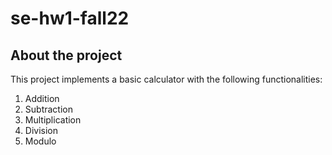 # se-hw1-fall22

## About the project

This project implements a basic calculator with the following functionalities:
1. Addition
2. Subtraction
3. Multiplication
4. Division
5. Modulo
